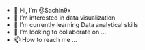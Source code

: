 - 👋 Hi, I’m @Sachin9x
- 👀 I’m interested in data visualization
- 🌱 I’m currently learning Data analytical skills
- 💞️ I’m looking to collaborate on ...
- 📫 How to reach me ...

<!---
Sachin9x/Sachin9x is a ✨ special ✨ repository because its `README.md` (this file) appears on your GitHub profile.
You can click the Preview link to take a look at your changes.
--->
